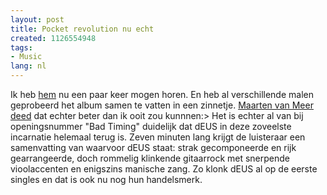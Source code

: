```yaml
---
layout: post
title: Pocket revolution nu echt
created: 1126554948
tags:
- Music
lang: nl
---
```

Ik heb [hem](/deus_-_pocket_revolution) nu een paar keer mogen horen. En heb al verschillende malen geprobeerd het album samen te vatten in een zinnetje. [Maarten van Meer deed](http://www.goddeau.com/content/view/1641/) dat echter beter dan ik ooit zou kunnnen:> Het is echter al van bij openingsnummer "Bad Timing" duidelijk dat dEUS in deze zoveelste incarnatie helemaal terug is. Zeven minuten lang krijgt de luisteraar een samenvatting van waarvoor dEUS staat: strak gecomponeerde en rijk gearrangeerde, doch rommelig klinkende gitaarrock met snerpende vioolaccenten en enigszins manische zang. Zo klonk dEUS al op de eerste singles en dat is ook nu nog hun handelsmerk.
